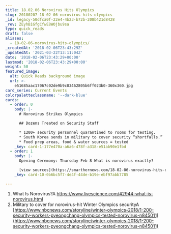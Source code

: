 ```yaml
---
title: 18.02.06 Norovirus Hits Olympics
slug: 20180207-18-02-06-norovirus-hits-olympics
_id: legacy-50dfca0f-22e4-4b23-b72b-208b421d8428
_rev: ZEyhBiGfgCfwE8WOjbu9sa
type: quick_reads
draft: false
aliases:
  - 18-02-06-norovirus-hits-olympics/
_createdAt: '2018-02-06T23:43:29Z'
_updatedAt: '2021-03-22T13:11:04Z'
date: '2018-02-06T23:43:29+00:00'
lastmod: '2018-02-06T23:43:29+00:00'
weight: 50
featured_image:
  alt: Quick Reads background image
  url: >-
    e51685aac17067c02de9b9c03462805b6ff023b0-360x360.jpg
card_series: Current Events
colorpaletteclassname: '--dark-blue'
cards:
  - order: 0
    body: |-
      # Norovirus Strikes Olympics

      ## Dozens Treated on Security Staff

      * 1200+ security personnel quarantined to rooms for testing.
      * South Korea sends in military to cover security “shortfalls.”
      * Food prep areas, food & water sources = tested
    _key: card-1-177e470a-a6a6-478f-a318-e51ab90e1fbd
  - order: 1
    body: |-
      Opening Ceremony: Thursday Feb 8 What is norovirus exactly?

      [view sources](https://smarthernews.com/18-02-06-norovirus-hits-olympics/)
    _key: card-10-0b6bc5f7-4e4f-44de-b19e-ebf97abb7785

---
```

1. What Is Norovirus?A https://www.livescience.com/42944-what-is-norovirus.html
2. Military to cover for norovirus-hit Winter Olympics securityA [https://www.nbcnews.com/storyline/winter-olympics-2018/1-200-security-workers-pyeongchang-olympics-tested-norovirus-n845011](https://www.nbcnews.com/storyline/winter-olympics-2018/1-200-security-workers-pyeongchang-olympics-tested-norovirus-n845011)